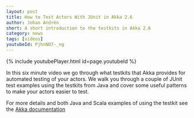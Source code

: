 ```yaml
---
layout: post
title: How to Test Actors With JUnit in Akka 2.6
author: Johan Andrén
short: A short introduction to the testkits in Akka 2.6
category: news
tags: [videos]
youtubeId: PjhnNO7-_ng
---
```


{% include youtubePlayer.html id=page.youtubeId %}

In this six minute video we go through what testkits that Akka provides for automated testing of your actors. We walk you through a couple of JUnit test examples using the testkits from Java and cover some useful patterns to make your actors easier to test.

For more details and both Java and Scala examples of using the testkit see the [Akka documentation](https://doc.akka.io/docs/akka/current/typed/testing.html)
